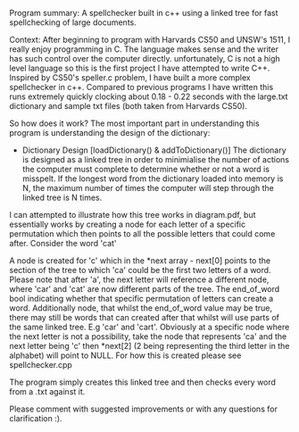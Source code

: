 Program summary: A spellchecker built in c++ using a linked tree for fast spellchecking of large documents.

Context: After beginning to program with Harvards CS50 and UNSW's 1511, I really enjoy programming in C. The language makes sense and the writer has such control over the computer directly. unfortunately, C is not a high level language so this is the first project I have attempted to write C++. Inspired by CS50's speller.c problem, I have built a more complex spellchecker in c++. Compared to previous programs I have written this runs extremely quickly clocking about 0.18 - 0.22 seconds with the large.txt dictionary and sample txt files (both taken from Harvards CS50).

So how does it work? The most important part in understanding this program is understanding the design of the dictionary:

 - Dictionary Design [loadDictionary() & addToDictionary()]
 The dictionary is designed as a linked tree in order to minimialise the number of actions the computer must complete to determine whether or not a word is misspelt. If the longest word from the dictionary loaded into memory is N, the maximum number of times the computer will step through the linked tree is N times.
 
I can attempted to illustrate how this tree works in diagram.pdf, but essentially works by creating a node for each letter of a specific permutation which then points to all the possible letters that could come after. Consider the word 'cat'

A node is created for 'c' which in the *next array - next[0] points to the section of the tree to which 'ca' could be the first two letters of a word. Please note that after 'a', the next letter will reference a different node, where 'car' and 'cat' are now different parts of the tree. The end_of_word bool indicating whether that specific permutation of letters can create a word. Additionally node, that whilst the end_of_word value may be true, there may still be words that can created after that whilst will use parts of the same linked tree. E.g 'car' and 'cart'. Obviously at a specific node where the next letter is not a possibility, take the node that represents 'ca' and the next letter being 'c' then *next[2] (2 being representing the third letter in the alphabet) will point to NULL. For how this is created please see spellchecker.cpp

The program simply creates this linked tree and then checks every word from a .txt against it.

 Please comment with suggested improvements or with any questions for clarification :).

